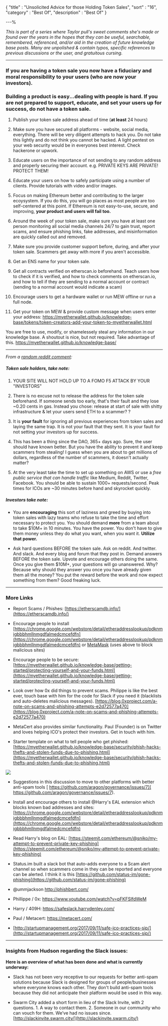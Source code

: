 {
"title"       : "Unsolicited Advice for those Holding Token Sales",
"sort"        : "16",
"category"    : "Best Of",
"description" : "Best Of"
}

---%


*This is part of a series where Taylor pull's sweet comments she's made or found over the years in the hopes that they can be useful, searchable, remembered, referenced, and/or aid in the creation of future knowledge base posts. Many are unpolished & contain typos, specific references to previous discussions or the user, and gratuitous cursing.*

---

### If you are having a token sale you now have a fiduciary and moral responsibility to your users (who are now your investors).

### Building a product is easy...dealing with people is hard. If you are not prepared to support, educate, and set your users up for success, do not have a token sale.

1. Publish your token sale address ahead of time (**at least** 24 hours)

2. Make sure you have secured all platforms - website, social media, everything. There will be very diligent attempts to hack you. Do not take this lightly and do not think you  cannot be hacked. A light pentest on your web security would be in everyones best interest. Check hackerone or upwork.

3. Educate users on the importance of not sending to any random address and properly securing their account. e.g. PRIVATE KEYS ARE PRIVATE! PROTECT THEM!

4. Educate your users on how to safely participate using a number of clients. Provide tutorials with video and/or images.

5. Focus on making Ethereum better and contributing to the larger ecoysystem. If you do this, you will go places as most people are too self-centered at this point. If Ethereum is not easy-to-use, secure, and improving, **your product and users will fail too.**

6. Around the week of your token sale, make sure you have at least one person monitoring all social media channels 24/7 to gain trust, report scams, and ensure phishing links, fake addresses, and misinformation are quickly called out and removed.

7. Make sure you provide customer support before, during, and after your token sale. Scammers get away with more if you aren't accessible.

8. Get an ENS name for your token sale.

10. Get all contracts verified on etherscan.io beforehand. Teach users how to check if it is verified, and how to check comments on etherscan.io, and how to tell if they are sending to a normal account or contract (sending to a normal account would indicate a scam)

11. Encourage users to get a hardware wallet or run MEW offline or run a full node.

12. Get your token on MEW & provide custom message when users enter your address: https://myetherwallet.github.io/knowledge-base/tokens/token-creators-add-your-token-to-myetherwallet.html

You are free to use, modify, or shamelessely steal any information in our knowledge base. A shoutout is nice, but not required. Take advantage of this. https://myetherwallet.github.io/knowledge-base/

---

*From a [random reddit comment](https://www.reddit.com/r/ethtrader/comments/6c4np8/psa_another_8_eth_gone_to_a_scammer_during_storj/dhrybvx/):*

##### Token sale holders, take note:

1. YOUR SITE WILL NOT HOLD UP TO A FOMO F5 ATTACK BY YOUR "INVESTORS"

2. There is no excuse not to release the address for the token sale beforehand. If someone sends too early, that's their fault and they lose ~0.20 cents in gas. Instead you chose: release at start of sale with shitty infrastructure & let your users send ETH to a scammer? ?

3. It is **your fault** for ignoring all previous experiences from token sales and laying the same trap. It is not your fault that they sent. It is your fault for not setting your investors up for success.

4. This has been a thing since the DAO, 365+ days ago. Sure, the user should have known better. But you have the ability to prevent it and keep scammers from stealing! I guess when you are about to get millions of dollars, regardless of the number of scammers, it doesn't actually matter?

5. At the very least take the time to set up something on AWS or use a *free public service that can handle traffic* like Medium, Reddit, Twitter, Facebook. You should be able to sustain 1000+ requests/second. Peak times for ICOs are ~30 minutes before hand and skyrocket quickly.

##### Investors take note:

- You are **encouraging** this sort of laziness and greed by buying into token sales with lazy teams who refuse to take the time and effort necessary to protect you. You should demand **more** from a team about to take $10M+ in 10 minutes. You have the power. You don't have to give them money unless they do what you want, when you want it. **Utilize that power.**

- Ask hard questions BEFORE the token sale. Ask on reddit. And twitter. And slack. And every blog and forum that they post in. Demand answers BEFORE the token sale. Upvote and encourage others doing the same. Once you give them $10M+, your questions will go unanswered. Why? Because why should they answer you once you have already given them all the money? You put the reward before the work and now expect something from them? Good freaking luck.


---

### More Links

- Report Scams / Phishes: [https://etherscamdb.info/](https://etherscamdb.info/)

- Encourage people to install [https://chrome.google.com/webstore/detail/etheraddresslookup/pdknmigbbbhmllnmgdfalmedcmcefdfn](https://chrome.google.com/webstore/detail/etheraddresslookup/pdknmigbbbhmllnmgdfalmedcmcefdfn) or [MetaMask](https://chrome.google.com/webstore/detail/metamask/nkbihfbeogaeaoehlefnkodbefgpgknn) (uses above to block malicious sites)

- Encourage people to be secure: [https://myetherwallet.github.io/knowledge-base/getting-started/protecting-yourself-and-your-funds.html](https://myetherwallet.github.io/knowledge-base/getting-started/protecting-yourself-and-your-funds.html)

- Look over how 0x did things to prevent scams. Philippe is like the best ever, touch base with him for the code for Slack if you need it (blacklists and auto-deletes malicious messages). [https://blog.0xproject.com/a-note-on-scams-and-phishing-attempts-e2d72577a470](https://blog.0xproject.com/a-note-on-scams-and-phishing-attempts-e2d72577a470)

- MetaCert also provides similar functionality. Paul (Founder) is on Twitter and loves helping ICO's protect their investors. Get in touch with him.

- Starter template on  what to tell people who get phished: [https://myetherwallet.github.io/knowledge-base/security/phish-hacks-thefts-and-stolen-funds-due-to-phishing.html](https://myetherwallet.github.io/knowledge-base/security/phish-hacks-thefts-and-stolen-funds-due-to-phishing.html)

![](https://s3.amazonaws.com/groovehq/uploaded/5ad1awvinnwksqtyd3hmisnz7fp3pfd7ju23jyi4y6ccuir79f?1505121643)


- Suggestions in this discussion to move to other platforms with better anti-spam tools
[ https://github.com/aragon/governance/issues/7]( https://github.com/aragon/governance/issues/7).

- Install and encourage others to install @Harry's EAL extension which blocks known bad addresses and sites:
 [https://chrome.google.com/webstore/detail/etheraddresslookup/pdknmigbbbhmllnmgdfalmedcmcefdfn](https://chrome.google.com/webstore/detail/etheraddresslookup/pdknmigbbbhmllnmgdfalmedcmcefdfn)

- Read Harry's blog on EAL: [https://steemit.com/ethereum/@sniko/my-attempt-to-prevent-private-key-phishing](https://steemit.com/ethereum/@sniko/my-attempt-to-prevent-private-key-phishing)

- Status.im built a slack bot that auto-adds everyone to a Scam alert channel so when scammers come in they can be reported and everyone can be alerted. I think it is this [https://github.com/status-im/gone-phishing](https://github.com/status-im/gone-phishing)

- @ummjackson http://phishbert.com/

- Phillippe / 0x: https://www.youtube.com/watch?v=pFKFSlfdWeM

- Harry / 409H: https://safeslack.harrydenley.com/

- Paul / Metacert: https://metacert.com/

- [http://startupmanagement.org/2017/09/11/safe-ico-practices-sip/](http://startupmanagement.org/2017/09/11/safe-ico-practices-sip/)

---

### Insights from Hudson regarding the Slack issues:

**Here is an overview of what has been done and what is currently underway:**

- Slack has not been very receptive to our requests for better anti-spam solutions because Slack is designed for groups of people/businesses where everyone knows each other. They don't build anti-spam tools because they did not anticipate their platform would be used in this way.

- Swarm City added a short form in lieu of the Slack Invite, with 2 questions. 1. A way to contact them. 2. Someone in our community who can vouch for them. We’ve had no issues since. [http://slackinvite.swarm.city/](http://slackinvite.swarm.city/)


